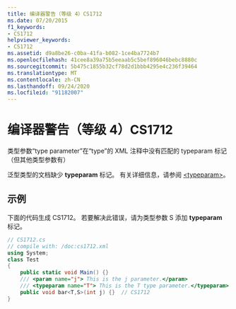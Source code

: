 ```yaml
---
title: 编译器警告（等级 4）CS1712
ms.date: 07/20/2015
f1_keywords:
- CS1712
helpviewer_keywords:
- CS1712
ms.assetid: d9a8be26-c0ba-41fa-b082-1ce4ba7724b7
ms.openlocfilehash: 41cee8a39a75b5eeaab5c5bef896046bebc8880c
ms.sourcegitcommit: 5b475c1855b32cf78d2d1bbb4295e4c236f39464
ms.translationtype: MT
ms.contentlocale: zh-CN
ms.lasthandoff: 09/24/2020
ms.locfileid: "91182007"
---
```

# <a name="compiler-warning-level-4-cs1712"></a>编译器警告（等级 4）CS1712

类型参数“type parameter”在“type”的 XML 注释中没有匹配的 typeparam 标记（但其他类型参数有）  
  
 泛型类型的文档缺少 **typeparam** 标记。 有关详细信息，请参阅 [\<typeparam>](../programming-guide/xmldoc/typeparam.md)。  
  
## <a name="example"></a>示例  

 下面的代码生成 CS1712。 若要解决此错误，请为类型参数 S 添加 **typeparam** 标记。  
  
```csharp  
// CS1712.cs  
// compile with: /doc:cs1712.xml  
using System;  
class Test  
{  
    public static void Main() {}  
    /// <param name="j"> This is the j parameter.</param>  
    /// <typeparam name="T"> This is the T type parameter.</typeparam>  
    public void bar<T,S>(int j) {}  // CS1712  
}  
```
